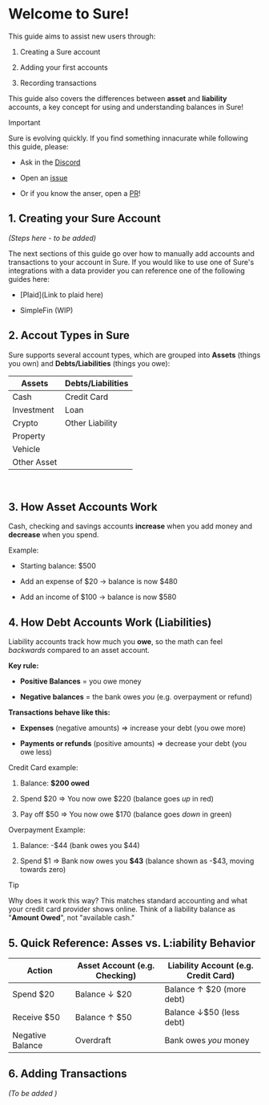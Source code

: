 # Welcome to Sure!

This guide aims to assist new users through:

1.  Creating a Sure account

2. Adding your first accounts

3. Recording transactions



This guide also covers the differences between **asset** and **liability** accounts, a key concept for using and understanding balances in Sure!



> [!IMPORTANT]
> Sure is evolving quickly. If you find something innacurate while following this guide, please:
> 
> -  Ask in the [Discord]()
> 
> - Open an [issue]()
> 
> - Or if you know the anser, open a [PR]()!



## 1. Creating your Sure Account

*(Steps here - to be added)*

The next sections of this guide go over how to manually add accounts and transactions to your account in Sure. If you would like to use one of Sure's integrations with a data provider you can reference one of the following guides here:

- [Plaid](Link to plaid here)

- SimpleFin (WIP)

## 2. Accout Types in Sure

Sure supports several account types, which are grouped into **Assets** (things you own) and **Debts/Liabilities** (things you owe):

| Assets      | Debts/Liabilities |
| ----------- | ----------------- |
| Cash        | Credit Card       |
| Investment  | Loan              |
| Crypto      | Other Liability   |
| Property    |                   |
| Vehicle     |                   |
| Other Asset |                   |

 

## 3. How Asset Accounts Work

Cash, checking and savings accounts **increase** when you add money and **decrease** when you spend.

Example:

- Starting balance: $500

- Add an expense of $20 -> balance is now \$480

- Add an income of \$100 -> balance is now \$580



## 4. How Debt Accounts Work (Liabilities)

Liability accounts track how much you **owe**, so the math can feel *backwards* compared to an asset account.

**Key rule:**

- **Positive Balances** = you owe money

- **Negative balances** = the bank owes *you* (e.g. overpayment or refund)

**Transactions behave like this:**

- **Expenses** (negative amounts) => increase your debt (you owe more)

- **Payments or refunds** (positive amounts) => decrease your debt (you owe less)

Credit Card example:

1. Balance: **$200 owed**

2. Spend \$20 => You now owe \$220 (balance goes *up* in red)

3. Pay off \$50 => You now owe \$170 (balance goes *down* in green)

Overpayment Example:

1. Balance: -\$44 (bank owes you \$44)

2. Spend \$1 => Bank now owes you **$43** (balance shown as -\$43, moving towards zero)



> [!TIP]
> Why does it work this way? This matches standard accounting and what your credit card provider shows online. Think of a liability balance as "**Amount Owed**", not "available cash."

 

## 5. Quick Reference: Asses vs. L:iability Behavior

| Action           | Asset Account (e.g. Checking) | Liability Account (e.g. Credit Card) |
| ---------------- | ----------------------------- | ------------------------------------ |
| Spend \$20       | Balance ↓ \$20                | Balance ↑ \$20 (more debt)           |
| Receive \$50     | Balance ↑ \$50                | Balance ↓\$50 (less debt)            |
| Negative Balance | Overdraft                     | Bank owes *you* money                |



## 6. Adding Transactions

*(To be added )*






